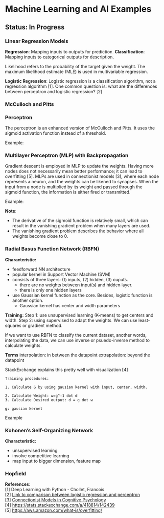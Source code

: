 # Machine Learning and AI Examples

## Status: In Progress

### Linear Regression Models

**Regression**: Mapping inputs to outputs for prediction.
**Classification**: Mapping inputs to categorical outputs for description.

Likelihood refers to the probability of the target given the weight. The maximum likelihood estimate (MLE) is used in multivariable regression.

**Logistic Regression**: Logistic regression is a classification algorithm, not a regression algorithm [1]. One common question is: what are the differences between perceptron and logistic regression? [2]

### McCulloch and Pitts

### Perceptron

The perceptron is an enhanced version of McCulloch and Pitts. It uses the sigmoid activation function instead of a threshold.

Example:

### Multilayer Perceptron (MLP) with Backpropagation

Gradient descent is employed in MLP to update the weights. Having more nodes does not necessarily mean better performance; it can lead to overfitting [5]. MLPs are used in connectionist models [3], where each node represents a neuron, and the weights can be likened to synapses. When the input from a node is multiplied by its weight and passed through the sigmoid function, the information is either fired or transmitted.

Example:

**Note**:
- The derivative of the sigmoid function is relatively small, which can result in the vanishing gradient problem when many layers are used.
- The vanishing gradient problem describes the behavior where all weights become close to 0.


### Radial Basus Function Network (RBFN)
**Characteristic:**
- feedforward NN architecture
- popular kernel in Support Vector Machine (SVM)
- consists of three layers: (1) inputs, (2) hidden, (3) ouputs. 
	- there are no weights between input(s) and hidden layer.
	- there is only one hidden layers
- use Gaussian kernel function as the core. Besides, logistic function is another option.
	- Gaussian kernel has center and width parameters

**Training:**
Step 1: use unsupervised learning (K-means) to get centers and width. 
Step 2: using supervised to adapt the weights. We can use least-squares or gradient method. 

If we want to use RBFN to classify the current dataset, another words, interpolating the data, we can use inverse or psuedo-inverse method to calculate weights.


**Terms**
interpolation: in between the datapoint
extrapolation: beyond the datapoint

StackExchange explains this pretty well with visualization [4]

```
Training procedures:

1. Calculate G by using gausian kernel with input, center, width.

2. Calculate Weight: w=g^-1 dot d
3. Calculate Desired output: d = g dot w

g: gausian kernel

```

Example


### Kohonen’s Self-Organizing Network
**Characteristic:**
- unsupervised learning
- involve competitive learning
- map input to bigger dimension, feature map



### Hopfield 





**References**:  
[1] Deep Learning with Python - Chollet, Francois  
[2] [Link to comparison between logistic regression and perceptron](https://stats.stackexchange.com/questions/162257/whats-the-difference-between-logistic-regression-and-perceptron)  
[3] [Connectionist Models in Cognitive Psychology](https://stanford.edu/~jlmcc/papers/McCCleeremans09CnxMdlsOCC.pdf)  
[4] https://stats.stackexchange.com/a/418814/142439  
[5] https://aws.amazon.com/what-is/overfitting/  
